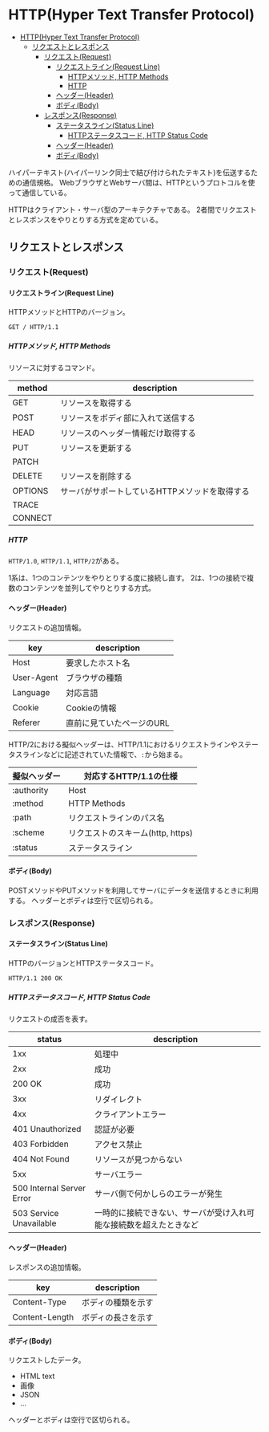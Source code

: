 # HTTP(Hyper Text Transfer Protocol)

- [HTTP(Hyper Text Transfer Protocol)](#httphyper-text-transfer-protocol)
  - [リクエストとレスポンス](#リクエストとレスポンス)
    - [リクエスト(Request)](#リクエストrequest)
      - [リクエストライン(Request Line)](#リクエストラインrequest-line)
        - [HTTPメソッド, HTTP Methods](#httpメソッド-http-methods)
        - [HTTP](#http)
      - [ヘッダー(Header)](#ヘッダーheader)
      - [ボディ(Body)](#ボディbody)
    - [レスポンス(Response)](#レスポンスresponse)
      - [ステータスライン(Status Line)](#ステータスラインstatus-line)
        - [HTTPステータスコード, HTTP Status Code](#httpステータスコード-http-status-code)
      - [ヘッダー(Header)](#ヘッダーheader-1)
      - [ボディ(Body)](#ボディbody-1)

ハイパーテキスト(ハイパーリンク同士で結び付けられたテキスト)を伝送するための通信規格。
WebブラウザとWebサーバ間は、HTTPというプロトコルを使って通信している。

HTTPはクライアント・サーバ型のアーキテクチャである。
2者間でリクエストとレスポンスをやりとりする方式を定めている。

## リクエストとレスポンス

### リクエスト(Request)

#### リクエストライン(Request Line)

HTTPメソッドとHTTPのバージョン。

`GET / HTTP/1.1`

##### HTTPメソッド, HTTP Methods

リソースに対するコマンド。

| method  | description                                    |
| ------- | ---------------------------------------------- |
| GET     | リソースを取得する                             |
| POST    | リソースをボディ部に入れて送信する             |
| HEAD    | リソースのヘッダー情報だけ取得する             |
| PUT     | リソースを更新する                             |
| PATCH   |                                                |
| DELETE  | リソースを削除する                             |
| OPTIONS | サーバがサポートしているHTTPメソッドを取得する |
| TRACE   |                                                |
| CONNECT |                                                |

##### HTTP

`HTTP/1.0`, `HTTP/1.1`, `HTTP/2`がある。

1系は、1つのコンテンツをやりとりする度に接続し直す。
2は、1つの接続で複数のコンテンツを並列してやりとりする方式。

#### ヘッダー(Header)

リクエストの追加情報。

| key        | description               |
| ---------- | ------------------------- |
| Host       | 要求したホスト名          |
| User-Agent | ブラウザの種類            |
| Language   | 対応言語                  |
| Cookie     | Cookieの情報              |
| Referer    | 直前に見ていたページのURL |

HTTP/2における擬似ヘッダーは、HTTP/1.1におけるリクエストラインやステータスラインなどに記述されていた情報で、`:`から始まる。

| 擬似ヘッダー | 対応するHTTP/1.1の仕様            |
| ------------ | --------------------------------- |
| :authority   | Host                              |
| :method      | HTTP Methods                      |
| :path        | リクエストラインのパス名          |
| :scheme      | リクエストのスキーム(http, https) |
| :status      | ステータスライン                  |

#### ボディ(Body)

POSTメソッドやPUTメソッドを利用してサーバにデータを送信するときに利用する。
ヘッダーとボディは空行で区切られる。

### レスポンス(Response)

#### ステータスライン(Status Line)

HTTPのバージョンとHTTPステータスコード。

`HTTP/1.1 200 OK`

##### HTTPステータスコード, HTTP Status Code

リクエストの成否を表す。

| status                    | description                                                        |
| ------------------------- | ------------------------------------------------------------------ |
| 1xx                       | 処理中                                                             |
| 2xx                       | 成功                                                               |
| 200 OK                    | 成功                                                               |
| 3xx                       | リダイレクト                                                       |
| 4xx                       | クライアントエラー                                                 |
| 401 Unauthorized          | 認証が必要                                                         |
| 403 Forbidden             | アクセス禁止                                                       |
| 404 Not Found             | リソースが見つからない                                             |
| 5xx                       | サーバエラー                                                       |
| 500 Internal Server Error | サーバ側で何かしらのエラーが発生                                   |
| 503 Service Unavailable   | 一時的に接続できない、サーバが受け入れ可能な接続数を超えたときなど |

#### ヘッダー(Header)

レスポンスの追加情報。

| key            | description        |
| -------------- | ------------------ |
| Content-Type   | ボディの種類を示す |
| Content-Length | ボディの長さを示す |

#### ボディ(Body)

リクエストしたデータ。

- HTML text
- 画像
- JSON
- ...

ヘッダーとボディは空行で区切られる。
